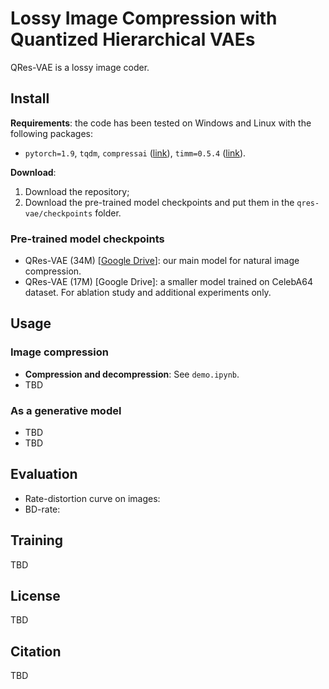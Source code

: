 # Lossy Image Compression with Quantized Hierarchical VAEs
QRes-VAE is a lossy image coder.

## Install
**Requirements**: the code has been tested on Windows and Linux with the following packages:
- `pytorch=1.9`, `tqdm`, `compressai` ([link](https://github.com/InterDigitalInc/CompressAI)), `timm=0.5.4` ([link](https://github.com/rwightman/pytorch-image-models)).

**Download**:
1. Download the repository;
2. Download the pre-trained model checkpoints and put them in the `qres-vae/checkpoints` folder.

### Pre-trained model checkpoints
- QRes-VAE (34M) [[Google Drive](https://drive.google.com/file/d/1qBJ306VgSbwo7eWWxqYnQI0bRhY0l-7R/view?usp=sharing)]: our main model for natural image compression.
- QRes-VAE (17M) [Google Drive]: a smaller model trained on CelebA64 dataset. For ablation study and additional experiments only.

## Usage
### Image compression
- **Compression and decompression**: See `demo.ipynb`.
- TBD
### As a generative model
- TBD
- TBD

## Evaluation
- Rate-distortion curve on images:
- BD-rate:

## Training
TBD

## License
TBD

## Citation
TBD
